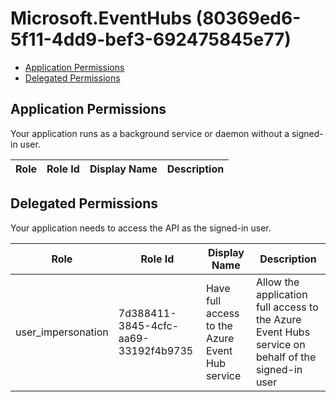 # Microsoft.EventHubs (80369ed6-5f11-4dd9-bef3-692475845e77)
- [Application Permissions](#application-permissions)
- [Delegated Permissions](#delegated-permissions)

## Application Permissions
Your application runs as a background service or daemon without a signed-in user.

| Role | Role Id | Display Name | Description |
|---|---|---|---|

## Delegated Permissions
Your application needs to access the API as the signed-in user. 

| Role | Role Id | Display Name | Description |
|---|---|---|---|
| user_impersonation | 7d388411-3845-4cfc-aa69-33192f4b9735 | Have full access to the Azure Event Hub service | Allow the application full access to the Azure Event Hubs service on behalf of the signed-in user |

